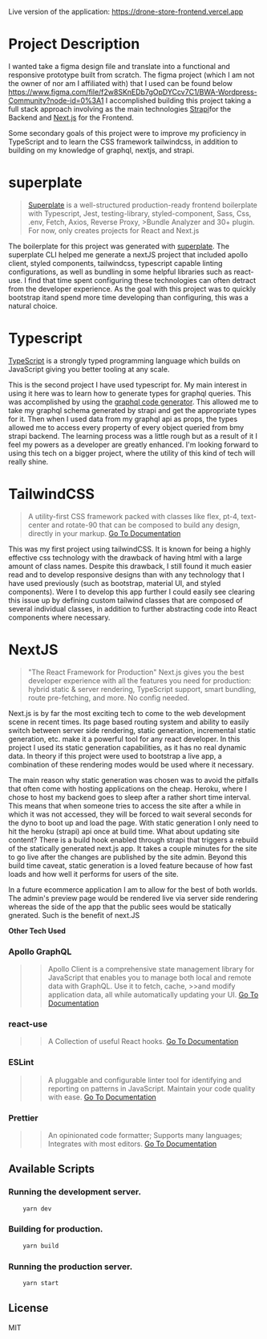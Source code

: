 Live version of the application: https://drone-store-frontend.vercel.app

# Project Description 

I wanted take a figma design file and translate into a functional and responsive prototype built from scratch.
The figma project (which I am not the owner of nor am I affiliated with) that I used can be found below
https://www.figma.com/file/f2w8SKnEDb7gOpDYCcv7C1/BWA-Wordpress-Community?node-id=0%3A1
I accomplished building this project taking a full stack approach involving as the main technologies [Strapi](https://strapi.com/)for the Backend and [Next.js](https://nextjs.org/) for the Frontend. 

Some secondary goals of this project were to improve my proficiency in TypeScript and to learn the CSS framework tailwindcss, in addition to building on my knowledge of graphql, nextjs, and strapi. 

# superplate

>[Superplate](https://github.com/pankod/superplate) is a well-structured production-ready frontend boilerplate with Typescript, Jest, testing-library, styled-component, Sass, Css, .env, Fetch, Axios, Reverse Proxy, >Bundle Analyzer and 30+ plugin. For now, only creates projects for React and Next.js

The boilerplate for this project was generated with [superplate](https://github.com/pankod/superplate).
The superplate CLI helped me generate a nextJS project that included apollo client, styled components, tailwindcss, typescript capable linting configurations, as well as bundling in some helpful libraries such as react-use. I find that time spent configuring these technologies can often detract from the developer experience. As the goal with this project was to quickly bootstrap itand spend more time developing than configuring, this was a natural choice. 

# Typescript 

[TypeScript](https://www.typescriptlang.org/) is a strongly typed programming language which builds on JavaScript giving you better tooling at any scale.

This is the second project I have used typescript for. My main interest in using it here was to learn how to generate types for graphql queries. This was accomplished by using the [graphql code generator](https://www.graphql-code-generator.com/). This allowed me to take my graphql schema generated by strapi and get the appropriate types for it. Then when I used data from my graphql api as props, the types allowed me to access every property of every object queried from bmy strapi backend. The learning process was a little rough but as a result of it I feel my powers as a developer are greatly enhanced. I'm looking forward to using this tech on a bigger project, where the utility of this kind of tech will really shine.

# TailwindCSS

>A utility-first CSS framework packed with classes like flex, pt-4, text-center and rotate-90 that can be composed to build any design, directly in your markup.
>[Go To Documentation](https://tailwindcss.com/docs)

This was my first project using tailwindCSS. It is known for being a highly effective css technology with the drawback of having html with a large amount of class names. Despite this drawback, I still found it much easier read and to develop responsive designs than with any technology that I have used previously (such as bootstrap, material UI, and styled components). Were I to develop this app further I could easily see clearing this issue up by defining custom tailwind classes that are composed of several individual classes, in addition to further abstracting code into React components where necessary.  

# NextJS

> "The React Framework for Production" Next.js gives you the best developer experience with all the features you need for production: hybrid static & server rendering, TypeScript support, smart bundling, route pre-fetching, and more. No config needed.

Next.js is by far the most exciting tech to come to the web development scene in recent times. Its page based routing system and ability to easily switch between server side rendering, static generation, incremental static generation, etc. make it a powerful tool for any react developer. In this project I used its static generation capabilities, as it has no real dynamic data. In theory if this project were used to bootstrap a live app, a combination of these rendering modes would be used where it necessary. 

The main reason why static generation was chosen was to avoid the pitfalls that often come with hosting applications on the cheap. Heroku, where I chose to host my backend goes to sleep after a rather short time interval. This means that when someone tries to access the site after a while in which it was not accessed, they will be forced to wait several seconds for the dyno to boot up and load the page. With static generation I only need to hit the heroku (strapi) api once at build time. What about updating site content? There is a build hook enabled through strapi that triggers a rebuild of the statically generated next.js app. It takes a couple minutes for the site to go live after the changes are published by the site admin. Beyond this build time caveat, static generation is a loved feature because of how fast loads and how well it performs for users of the site. 

In a future ecommerce application I am to allow for the best of both worlds. The admin's preview page would be rendered live via server side rendering whereas the side of the app that the public sees would be statically gnerated. Such is the benefit of next.JS

**__Other Tech Used__**

### **Apollo GraphQL**

>>Apollo Client is a comprehensive state management library for JavaScript that enables you to manage both local and remote data with GraphQL. Use it to fetch, cache, >>and modify application data, all while automatically updating your UI.
>>[Go To Documentation](https://www.apollographql.com/docs/react/)



### **react-use**

>>A Collection of useful React hooks.
>>[Go To Documentation](https://github.com/streamich/react-use)


### **ESLint**

>> A pluggable and configurable linter tool for identifying and reporting on patterns in JavaScript. Maintain your code quality with ease.
>> [Go To Documentation](https://eslint.org/docs/user-guide/getting-started)


### **Prettier**

>> An opinionated code formatter; Supports many languages; Integrates with most editors.
>> [Go To Documentation](https://prettier.io/docs/en/index.html)

## Available Scripts

### Running the development server.

```bash
    yarn dev
```

### Building for production.

```bash
    yarn build
```

### Running the production server.

```bash
    yarn start
```






## License

MIT
